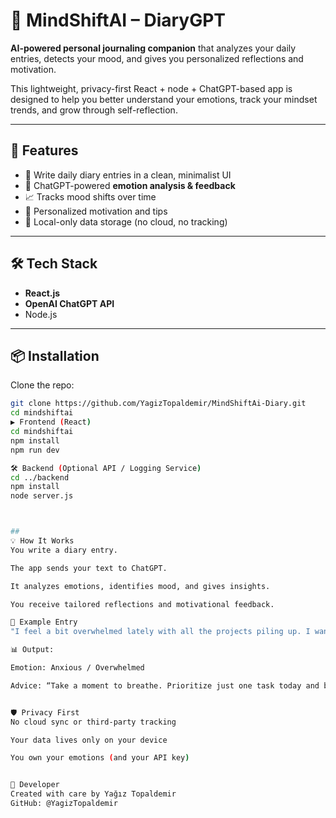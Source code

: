 # 🧠 MindShiftAI – DiaryGPT

**AI-powered personal journaling companion** that analyzes your daily entries, detects your mood, and gives you personalized reflections and motivation.

This lightweight, privacy-first React + node + ChatGPT-based app is designed to help you better understand your emotions, track your mindset trends, and grow through self-reflection.

---

## 🚀 Features

- 📝 Write daily diary entries in a clean, minimalist UI  
- 💬 ChatGPT-powered **emotion analysis & feedback**  
- 📈 Tracks mood shifts over time  
- 🎯 Personalized motivation and tips  
- 🔐 Local-only data storage (no cloud, no tracking)

---

## 🛠️ Tech Stack

- **React.js**  
- **OpenAI ChatGPT API**  
- Node.js

---

## 📦 Installation

Clone the repo:

```bash
git clone https://github.com/YagizTopaldemir/MindShiftAi-Diary.git
cd mindshiftai
▶️ Frontend (React)
cd mindshiftai
npm install
npm run dev

🛠 Backend (Optional API / Logging Service)
cd ../backend
npm install
node server.js



## 
💡 How It Works
You write a diary entry.

The app sends your text to ChatGPT.

It analyzes emotions, identifies mood, and gives insights.

You receive tailored reflections and motivational feedback.

📘 Example Entry
"I feel a bit overwhelmed lately with all the projects piling up. I want to do everything but feel like I’m running in circles."

📊 Output:

Emotion: Anxious / Overwhelmed

Advice: “Take a moment to breathe. Prioritize just one task today and be kind to yourself.”


🛡️ Privacy First
No cloud sync or third-party tracking

Your data lives only on your device

You own your emotions (and your API key)


👤 Developer
Created with care by Yağız Topaldemir
GitHub: @YagizTopaldemir
